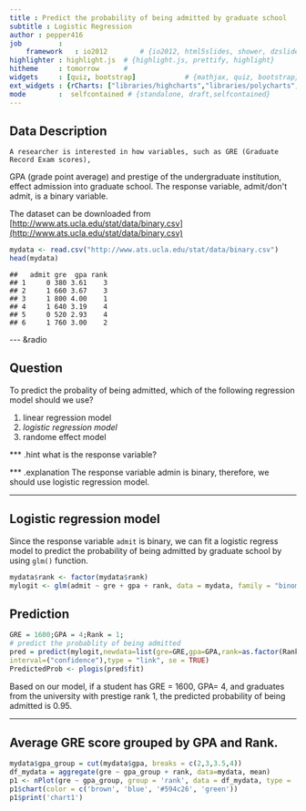 ```yaml
---
title : Predict the probability of being admitted by graduate school
subtitle : Logistic Regression
author : pepper416
job         : 
    framework   : io2012        # {io2012, html5slides, shower, dzslides, ...}
highlighter : highlight.js  # {highlight.js, prettify, highlight}
hitheme     : tomorrow      # 
widgets     : [quiz, bootstrap]            # {mathjax, quiz, bootstrap}
ext_widgets : {rCharts: ["libraries/highcharts","libraries/polycharts", "libraries/nvd3", "libraries/morris"]}
mode        :  selfcontained # {standalone, draft,selfcontained}
---
```

    
## Data Description

    A researcher is interested in how variables, such as GRE (Graduate Record Exam scores),
GPA (grade point average) and prestige of the undergraduate institution, effect admission
into graduate school. The response variable, admit/don't admit, is a binary variable.

The dataset can be downloaded from [http://www.ats.ucla.edu/stat/data/binary.csv](http://www.ats.ucla.edu/stat/data/binary.csv)

```r
mydata <- read.csv("http://www.ats.ucla.edu/stat/data/binary.csv")
head(mydata)
```

```
##   admit gre  gpa rank
## 1     0 380 3.61    3
## 2     1 660 3.67    3
## 3     1 800 4.00    1
## 4     1 640 3.19    4
## 5     0 520 2.93    4
## 6     1 760 3.00    2
```

--- &radio
## Question

To predict the probality of being admitted, which of the following regression model should we use?

1. linear regression model
2. _logistic regression model_
3. randome effect model

*** .hint 
what is the response variable?

*** .explanation 
The response variable admin is binary, therefore, we should use logistic regression model.

---

## Logistic regression model
Since the response variable `admit` is binary, we can fit a logistic regress model to predict the probability of being admitted by graduate school by using `glm()` function.

```r
mydata$rank <- factor(mydata$rank)
mylogit <- glm(admit ~ gre + gpa + rank, data = mydata, family = "binomial")
```

## Prediction

```r
GRE = 1600;GPA = 4;Rank = 1;
# predict the probablity of being admitted
pred = predict(mylogit,newdata=list(gre=GRE,gpa=GPA,rank=as.factor(Rank)),
interval=("confidence"),type = "link", se = TRUE)
PredictedProb <- plogis(pred$fit)
```
Based on our model, if a student has GRE = 1600, GPA= 4, and graduates from the university with prestige rank 1, the predicted probability of being admitted is 0.95.


---
## Average GRE score grouped by GPA and Rank.


```r
mydata$gpa_group = cut(mydata$gpa, breaks = c(2,3,3.5,4))
df_mydata = aggregate(gre ~ gpa_group + rank, data=mydata, mean)
p1 <- nPlot(gre ~ gpa_group, group = 'rank', data = df_mydata, type = 'multiBarChart')
p1$chart(color = c('brown', 'blue', '#594c26', 'green'))
p1$print('chart1')
```


<div id = 'chart1' class = 'rChart nvd3'></div>
<script type='text/javascript'>
 $(document).ready(function(){
      drawchart1()
    });
    function drawchart1(){  
      var opts = {
 "dom": "chart1",
"width":    600,
"height":    400,
"x": "gpa_group",
"y": "gre",
"group": "rank",
"type": "multiBarChart",
"id": "chart1" 
},
        data = [
 {
 "gpa_group": "(2,3]",
"rank": "1",
"gre":          522.5 
},
{
 "gpa_group": "(3,3.5]",
"rank": "1",
"gre": 573.6363636364 
},
{
 "gpa_group": "(3.5,4]",
"rank": "1",
"gre":  661.935483871 
},
{
 "gpa_group": "(2,3]",
"rank": "2",
"gre":            565 
},
{
 "gpa_group": "(3,3.5]",
"rank": "2",
"gre": 580.5633802817 
},
{
 "gpa_group": "(3.5,4]",
"rank": "2",
"gre": 633.8461538462 
},
{
 "gpa_group": "(2,3]",
"rank": "3",
"gre": 473.3333333333 
},
{
 "gpa_group": "(3,3.5]",
"rank": "3",
"gre": 560.8333333333 
},
{
 "gpa_group": "(3.5,4]",
"rank": "3",
"gre": 628.8461538462 
},
{
 "gpa_group": "(2,3]",
"rank": "4",
"gre": 515.7142857143 
},
{
 "gpa_group": "(3,3.5]",
"rank": "4",
"gre":        571.875 
},
{
 "gpa_group": "(3.5,4]",
"rank": "4",
"gre": 603.8095238095 
} 
]
  
      if(!(opts.type==="pieChart" || opts.type==="sparklinePlus" || opts.type==="bulletChart")) {
        var data = d3.nest()
          .key(function(d){
            //return opts.group === undefined ? 'main' : d[opts.group]
            //instead of main would think a better default is opts.x
            return opts.group === undefined ? opts.y : d[opts.group];
          })
          .entries(data);
      }
      
      if (opts.disabled != undefined){
        data.map(function(d, i){
          d.disabled = opts.disabled[i]
        })
      }
      
      nv.addGraph(function() {
        var chart = nv.models[opts.type]()
          .width(opts.width)
          .height(opts.height)
          
        if (opts.type != "bulletChart"){
          chart
            .x(function(d) { return d[opts.x] })
            .y(function(d) { return d[opts.y] })
        }
          
         
        chart
  .color([ "brown", "blue", "#594c26", "green" ])
          
        

        
        
        
      
       d3.select("#" + opts.id)
        .append('svg')
        .datum(data)
        .transition().duration(500)
        .call(chart);

       nv.utils.windowResize(chart.update);
       return chart;
      });
    };
</script>
